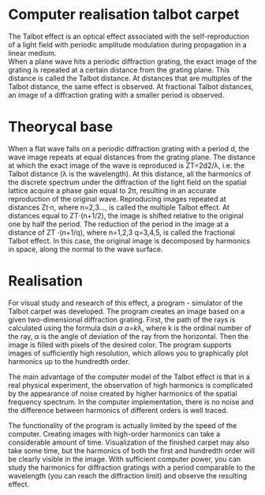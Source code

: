 # Computer realisation talbot carpet

The Talbot effect is an optical effect associated with the self-reproduction of a light field with periodic amplitude modulation during propagation in a linear medium.  
When a plane wave hits a periodic diffraction grating, the exact image of the grating is repeated at a certain distance from the grating plane. 
This distance is called the Talbot distance.  At distances that are multiples of the Talbot distance, the same effect is observed. 
At fractional Talbot distances, an image of a diffraction grating with a smaller period is observed.

# Theorycal base

When a flat wave falls on a periodic diffraction grating with a period d, the wave image repeats at equal distances from the grating plane. 
The distance at which the exact image of the wave is reproduced is ZT=2d2/λ, i.e. the Talbot distance (λ is the wavelength). 
At this distance, all the harmonics of the discrete spectrum under the diffraction of the light field on the spatial lattice acquire a phase gain equal to 2π, 
resulting in an accurate reproduction of the original wave. Reproducing images repeated at distances Zt·n, where n=2,3..., is called the multiple Talbot effect. 
At distances equal to ZT⋅(n+1/2), the image is shifted relative to the original one by half the period. The reduction of the period in the image at a distance of ZT ⋅(n+1/q), 
where n=1,2,3 q=3,4,5, is called the fractional Talbot effect. In this case, the original image is decomposed by harmonics in space, along the normal to the wave surface.

# Realisation

For visual study and research of this effect, a program - simulator of the Talbot carpet was developed.
The program creates an image based on a given two-dimensional diffraction grating. 
First, the path of the rays is calculated using the formula d*sin α α=k*λ, where k is the ordinal number of the ray, 
α is the angle of deviation of the ray from the horizontal. Then the image is filled with pixels of the desired color. 
The program supports images of sufficiently high resolution, which allows you to graphically plot harmonics up to the hundredth order.



The main advantage of the computer model of the Talbot effect is that in a real physical experiment, 
the observation of high harmonics is complicated by the appearance of noise created by higher harmonics of the spatial frequency spectrum. 
In the computer implementation, there is no noise and the difference between harmonics of different orders is well traced.



The functionality of the program is actually limited by the speed of the computer. Creating images with high-order harmonics can take a considerable amount of time. 
Visualization of the finished carpet may also take some time, but the harmonics of both the first and hundredth order will be clearly visible in the image.
With sufficient computer power, you can study the harmonics for diffraction gratings with a period comparable to the wavelength 
(you can reach the diffraction limit) and observe the resulting effect.
